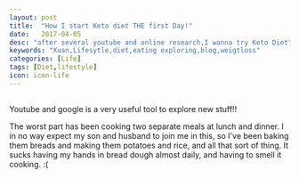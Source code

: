 ```yaml
---
layout: post
title:  "How I start Keto diet THE first Day!"
date:   2017-04-05
desc: "after several youtube and online research,I wanna try Keto Diet"
keywords: "Xuan,Lifesytle,diet,eating exploring,blog,weigtloss"
categories: [Life]
tags: [Diet,lifestyle]
icon: icon-life
---
```


##
Youtube and google is a very useful tool to explore new stuff!!


The worst part has been cooking two separate meals at lunch and dinner. I in no way expect my son and husband to join me in this, so I've been baking them breads and making them potatoes and rice, and all that sort of thing. It sucks having my hands in bread dough almost daily, and having to smell it cooking. :(


